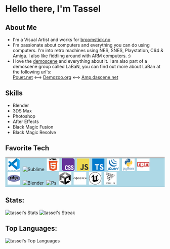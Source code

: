 <div id="header" align="left">
  <h1>Hello there, I'm Tassel</h1>
</div>

<div id="bio">
  <h2>About Me</h2>
  <ul>
    <li>I'm a Visual Artist and works for <a href="https://www.broomstick.no/" target="_blank">broomstick.no</a></li>
    <li>I'm passionate about computers and everything you can do using computers. I'm into retro machines using NES, SNES, Playstation, C64 & Amiga. I also like fiddling around with ARM computers. :)</li>
    <li>I love the <a href="https://en.wikipedia.org/wiki/Demoscene" target="_blank">demoscene</a> and everything about it. I am also part of a demoscene group called LaBaN, you can find out more about LaBan at the following url's:</li>
    <a href="https://www.pouet.net/user.php?who=5604" target="_blank">Pouet.net</a> <--> <a href="https://demozoo.org/groups/5285/" target="_blank">Demozoo.org</a> <--> <a href="https://amp.dascene.net/newresult.php?request=groupid&search=2566" target="_blank">Amp.dascene.net</a>
  </ul>
</div>

<div id="skills">
  <h2>Skills</h2>
  <ul>
    <li>Blender</li>
    <li>3DS Max</li>
    <li>Photoshop</li>
    <li>After Effects</li>
    <li>Black Magic Fusion</li>
    <li>Black Magic Resolve</li>
  </ul>
</div>

## Favorite Tech
<table bgcolor="lightblue"><td>
   <img src="https://github.com/devicons/devicon/blob/master/icons/vscode/vscode-original-wordmark.svg" title="VSCode" alt="VSCoder" width="40" height="40"/>&nbsp;
  <img src="https://avatars.githubusercontent.com/u/1161584?s=200&v=4" title="Sublime" alt="Sublime" width="40" height="40"/>&nbsp;
  <img src="https://github.com/devicons/devicon/blob/master/icons/html5/html5-original-wordmark.svg" title="html5" alt="html5" width="40" height="40"/>&nbsp;
  <img src="https://raw.githubusercontent.com/CSS-Next/logo.css/main/css.svg" title="CSS" alt="CSS" width="40" height="40"/>&nbsp;
  <img src="https://github.com/devicons/devicon/blob/master/icons/javascript/javascript-original.svg" title="Javascript" alt="Js" width="40" height="40"/>&nbsp;
  <img src="https://github.com/devicons/devicon/blob/master/icons/typescript/typescript-original.svg" title="Typescript" alt="Typescript" width="40" height="40"/>&nbsp;
  <img src="https://github.com/devicons/devicon/blob/master/icons/jquery/jquery-plain-wordmark.svg" title="JQuery" alt="JQuery" width="40" height="40"/>&nbsp;
  <img src="https://github.com/devicons/devicon/blob/master/icons/python/python-original-wordmark.svg" title="Python" alt="Py" width="40" height="40"/>&nbsp;
  <img src="https://github.com/devicons/devicon/blob/master/icons/npm/npm-original-wordmark.svg" title="NPM" alt="NPM" width="40" height="40"/>&nbsp;
  <img src="https://github.com/devicons/devicon/blob/master/icons/php/php-original.svg" title="PHP" alt="PHP" width="40" height="40"/>&nbsp;
  <img src="https://avatars.githubusercontent.com/u/52924476?s=200&v=4" title="Blender" alt="Blender" width="40" height="40"/>&nbsp;
  <img src="https://avatars.githubusercontent.com/u/4542585?s=280&v=4" title="Photoshop" alt="Ps" width="40" height="40"/>&nbsp;
  <img src="https://github.com/devicons/devicon/blob/master/icons/unity/unity-original.svg" title="Unity" alt="Unity" width="40" height="40"/>&nbsp;
  <img src="https://github.com/devicons/devicon/blob/master/icons/codepen/codepen-original-wordmark.svg" title="Codepen" alt="Codepen" width="40" height="40"/>&nbsp;
  <img src="https://github.com/devicons/devicon/blob/master/icons/unrealengine/unrealengine-original.svg" title="Unreal" alt="Unreal" width="40" height="40"/>&nbsp;
  <img src="https://github.com/devicons/devicon/blob/master/icons/threejs/threejs-original-wordmark.svg" title="ThreeJS" alt="ThreeJS" width="40" height="40"/>&nbsp;
</td></table>


<h2>Stats:</h2>

![tassel's Stats](https://github-readme-stats.vercel.app/api?username=tassel&theme=nord&show_icons=true&hide_border=true&count_private=true)
![tassel's Streak](https://github-readme-streak-stats.herokuapp.com/?user=tassel&theme=nord&hide_border=true)

<h2>Top Languages:</h2>

![tassel's Top Languages](https://github-readme-stats.vercel.app/api/top-langs/?username=tassel&theme=nord&show_icons=true&hide_border=true&layout=compact)

<br>
